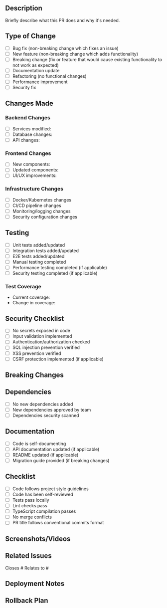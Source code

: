 ## Description

Briefly describe what this PR does and why it's needed.

## Type of Change

- [ ] Bug fix (non-breaking change which fixes an issue)
- [ ] New feature (non-breaking change which adds functionality)
- [ ] Breaking change (fix or feature that would cause existing functionality to not work as expected)
- [ ] Documentation update
- [ ] Refactoring (no functional changes)
- [ ] Performance improvement
- [ ] Security fix

## Changes Made

### Backend Changes
- [ ] Services modified: <!-- List services -->
- [ ] Database changes: <!-- Describe any schema changes -->
- [ ] API changes: <!-- List new/modified endpoints -->

### Frontend Changes
- [ ] New components: <!-- List new components -->
- [ ] Updated components: <!-- List updated components -->
- [ ] UI/UX improvements: <!-- Describe improvements -->

### Infrastructure Changes
- [ ] Docker/Kubernetes changes
- [ ] CI/CD pipeline changes
- [ ] Monitoring/logging changes
- [ ] Security configuration changes

## Testing

- [ ] Unit tests added/updated
- [ ] Integration tests added/updated
- [ ] E2E tests added/updated
- [ ] Manual testing completed
- [ ] Performance testing completed (if applicable)
- [ ] Security testing completed (if applicable)

### Test Coverage
- Current coverage: <!-- XX% -->
- Change in coverage: <!-- +/- XX% -->

## Security Checklist

- [ ] No secrets exposed in code
- [ ] Input validation implemented
- [ ] Authentication/authorization checked
- [ ] SQL injection prevention verified
- [ ] XSS prevention verified
- [ ] CSRF protection implemented (if applicable)

## Breaking Changes

<!-- Describe any breaking changes and migration steps -->

## Dependencies

- [ ] No new dependencies added
- [ ] New dependencies approved by team
- [ ] Dependencies security scanned

## Documentation

- [ ] Code is self-documenting
- [ ] API documentation updated (if applicable)
- [ ] README updated (if applicable)
- [ ] Migration guide provided (if breaking changes)

## Checklist

- [ ] Code follows project style guidelines
- [ ] Code has been self-reviewed
- [ ] Tests pass locally
- [ ] Lint checks pass
- [ ] TypeScript compilation passes
- [ ] No merge conflicts
- [ ] PR title follows conventional commits format

## Screenshots/Videos

<!-- Add screenshots or videos if applicable -->

## Related Issues

Closes #
Relates to #

## Deployment Notes

<!-- Any special deployment instructions or considerations -->

## Rollback Plan

<!-- How to rollback if issues are found after deployment -->